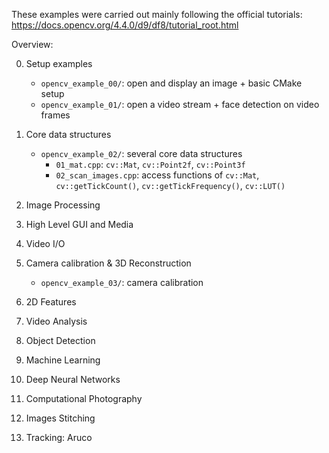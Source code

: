 These examples were carried out mainly following the official tutorials:
https://docs.opencv.org/4.4.0/d9/df8/tutorial_root.html

Overview:

0. Setup examples

    - `opencv_example_00/`: open and display an image + basic CMake setup
    - `opencv_example_01/`: open a video stream + face detection on video frames

1. Core data structures

    - `opencv_example_02/`: several core data structures
        - `01_mat.cpp`: `cv::Mat`, `cv::Point2f`, `cv::Point3f`
        - `02_scan_images.cpp`: access functions of `cv::Mat`, `cv::getTickCount()`, `cv::getTickFrequency()`, `cv::LUT()`

2. Image Processing
3. High Level GUI and Media
4. Video I/O
5. Camera calibration & 3D Reconstruction
    
    - `opencv_example_03/`: camera calibration

6. 2D Features
7. Video Analysis
8. Object Detection
9. Machine Learning
10. Deep Neural Networks
11. Computational Photography
12. Images Stitching
13. Tracking: Aruco